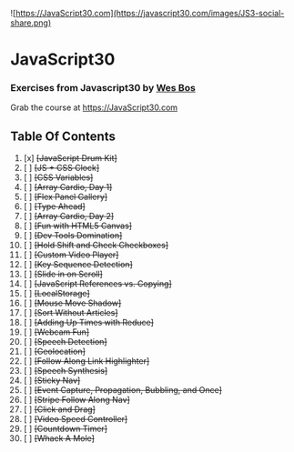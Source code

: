 ![https://JavaScript30.com](https://javascript30.com/images/JS3-social-share.png)

# JavaScript30

### Exercises from Javascript30 by [Wes Bos](https://twitter.com/wesbos)
Grab the course at https://JavaScript30.com


## Table Of Contents

1. [x] ~~[JavaScript Drum Kit]~~
2. [ ] ~~[JS + CSS Clock]~~
3. [ ] ~~[CSS Variables]~~
4. [ ] ~~[Array Cardio, Day 1]~~
5. [ ] ~~[Flex Panel Gallery]~~
6. [ ] ~~[Type Ahead]~~
7. [ ] ~~[Array Cardio, Day 2]~~
8. [ ] ~~[Fun with HTML5 Canvas]~~
9. [ ] ~~[Dev Tools Domination]~~
10. [ ] ~~[Hold Shift and Check Checkboxes]~~
11. [ ] ~~[Custom Video Player]~~
12. [ ] ~~[Key Sequence Detection]~~
13. [ ] ~~[Slide in on Scroll]~~
14. [ ] ~~[JavaScript References vs. Copying]~~
15. [ ] ~~[LocalStorage]~~
16. [ ] ~~[Mouse Move Shadow]~~
17. [ ] ~~[Sort Without Articles]~~
18. [ ] ~~[Adding Up Times with Reduce]~~
19. [ ] ~~[Webcam Fun]~~
20. [ ] ~~[Speech Detection]~~
21. [ ] ~~[Geolocation]~~
22. [ ] ~~[Follow Along Link Highlighter]~~
23. [ ] ~~[Speech Synthesis]~~
24. [ ] ~~[Sticky Nav]~~
25. [ ] ~~[Event Capture, Propagation, Bubbling, and Once]~~
26. [ ] ~~[Stripe Follow Along Nav]~~
27. [ ] ~~[Click and Drag]~~
28. [ ] ~~[Video Speed Controller]~~
29. [ ] ~~[Countdown Timer]~~
30. [ ] ~~[Whack A Mole]~~